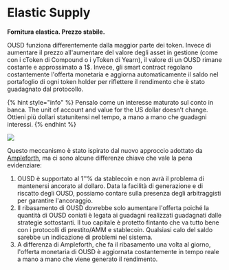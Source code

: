 # Elastic Supply

**Fornitura elastica. Prezzo stabile.**

OUSD funziona differentemente dalla maggior parte dei token. Invece di aumentare il prezzo all'aumentare del valore degli asset in gestione \(come con i cToken di Compound o i yToken di Yearn\), il valore di un OUSD rimane costante e approssimato a 1$. Invece, gli smart contract regolano costantemente l'offerta monetaria e aggiorna automaticamente il saldo nel portafoglio di ogni token holder per riflettere il rendimento che è stato guadagnato dal protocollo.

{% hint style="info" %}
Pensalo come un interesse maturato sul conto in banca. The unit of account and value for the US dollar doesn’t change. Ottieni più dollari statunitensi nel tempo, a mano a mano che guadagni interessi.
{% endhint %}

![](../.gitbook/assets/ousd_docs_graphics_4.png)

Questo meccanismo è stato ispirato dal nuovo approccio adottato da [ Ampleforth](https://www.ampleforth.org/), ma ci sono alcune differenze chiave che vale la pena evidenziare:

1. OUSD è supportato al 1''% da stablecoin e non avrà il problema di mantenersi ancorato al dollaro. Data la facilità di generazione e di riscatto degli OUSD, possiamo contare sulla presenza degli arbitraggisti per garantire l'ancoraggio.
2. Il ribasamento di OUSD dovrebbe solo aumentare l'offerta poiché la quantità di OUSD coniati è legata ai guadagni realizzati guadagnati dalle strategie sottostanti. Il tuo capitale è protetto fintanto che va tutto bene con i protocolli di prestito/AMM e stablecoin. Qualsiasi calo del saldo sarebbe un indicazione di problemi nel sistema.
3. A differenza di Ampleforth, che fa il ribasamento una volta al giorno, l'offerta monetaria di OUSD è aggiornata costantemente in tempo reale a mano a mano che viene generato il rendimento.

